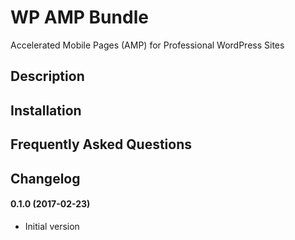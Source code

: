 # WP AMP Bundle
Accelerated Mobile Pages (AMP) for Professional WordPress Sites

## Description

## Installation

## Frequently Asked Questions

## Changelog

#### 0.1.0 (2017-02-23)
- Initial version